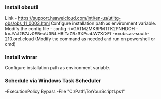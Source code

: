 ### Install obsutil ###
Link - https://support.huaweicloud.com/intl/en-us/utiltg-obs/obs_11_0003.html
Configure installation path as environment variable. 
Modify the config file - config -i=GATMZMK6PMTTK2PNHDOH -k=JVcI2B7Jv0EBeoU3BtLH8ITaZBzSXPsabW7XfXFf -e=obs.as-south-210.orel.cloud (Modify the command as needed and run on powershell or cmd)

### Install winrar ###
Configure installation path as environment variable.

### Schedule via Windows Task Scheduler ###
-ExecutionPolicy Bypass -File "C:\Path\To\YourScript1.ps1"
